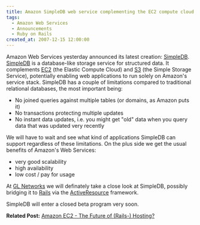 ```yaml
---
title: Amazon SimpleDB web service complementing the EC2 compute cloud
tags:
  - Amazon Web Services
  - Announcements
  - Ruby on Rails
created_at: 2007-12-15 12:00:00
---
```


Amazon Web Services yesterday announced its latest creation: <a href="http://aws.amazon.com/simpledb">SimpleDB</a>. <a href="http://aws.amazon.com/simpledb">SimpleDB</a> is a database-like storage service for structured data. It complements <a href="http://aws.amazon.com/ec2">EC2</a> (the Elastic Compute Cloud) and <a href="http://aws.amazon.com/s3">S3</a> (the Simple Storage Service), potentially enabling web applications to run solely on Amazon's service stack. SimpleDB has a couple of limitations compared to traditional relational databases, the most important being:
<ul>
	<li>No joined queries against multiple tables (or domains, as Amazon puts it)</li>
	<li>No transactions protecting multiple updates</li>
	<li>No instant data updates, i.e. you might get "old" data when you query data that was updated very recently</li>
</ul>
We will have to wait and see what kind of applications SimpleDB can support regardless of these limitations. On the plus side we get the usual benefits of Amazon's Web Services:
<ul>
	<li>very good scalability</li>
	<li>high availability</li>
	<li>low cost / pay for usage</li>
</ul>
At <a href="http://www.glnetworks.de/">GL Networks</a> we will definately take a close look at SimpleDB, possibly bridging it to <a href="http://www.rubyonrails.org/">Rails</a> via the <a href="http://api.rubyonrails.org/classes/ActiveResource.html">ActiveResource</a> framework.

SimpleDB will enter a closed beta program very soon.

<strong>Related Post:</strong> <a href="/2007/04/06/amazon-ec2-the-future-of-rails-hosting/">Amazon EC2 - The Future of (Rails-) Hosting?</a>

